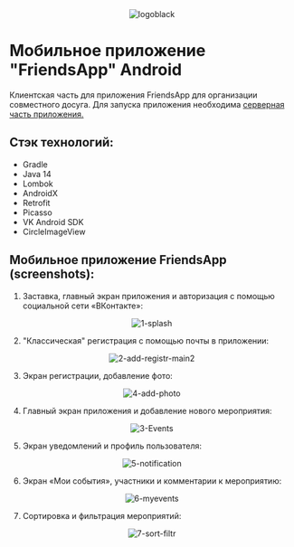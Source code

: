 <div align="center">
 <img src="https://i.ibb.co/W3qMtnn/logoblack.png" alt="logoblack" border="0">
</div>

 # Мобильное приложение "FriendsApp" Android 
Клиентская часть для приложения FriendsApp для организации совместного досуга.
Для запуска приложения необходима [серверная часть приложения.](https://github.com/Akvamarinika/friendsappserver)



## Стэк технологий:
- Gradle
- Java 14
- Lombok
- AndroidX
- Retrofit
- Picasso
- VK Android SDK
- CircleImageView

## Мобильное приложение FriendsApp (screenshots):

1. Заставка, главный экран приложения и авторизация с помощью социальной сети «ВКонтакте»:
<div align="center">
  <img src="https://i.ibb.co/LS6dkP1/1-splash.png" alt="1-splash" border="0">
</div>


2. "Классическая" регистрация с помощью почты в приложении:
<div align="center">
  <img src="https://i.ibb.co/WcBYwgs/2-add-registr-main2.png" alt="2-add-registr-main2" border="0">
</div>


3. Экран регистрации, добавление фото:
<div align="center">
  <img src="https://i.ibb.co/z5GQ6nP/4-add-photo.png" alt="4-add-photo" border="0">
</div>


4. Главный экран приложения и добавление нового мероприятия:
<div align="center">
  <img src="https://i.ibb.co/8jx4CfF/3-Events.png" alt="3-Events" border="0">
</div>


5. Экран уведомлений и профиль пользователя:
<div align="center">
  <img src="https://i.ibb.co/4YxFqXF/5-notification.jpg" alt="5-notification" border="0">
</div>


6. Экран «Мои события», участники и комментарии к мероприятию:
<div align="center">
  <img src="https://i.ibb.co/w0hkqVv/6-myevents.jpg" alt="6-myevents" border="0">
</div>


7. Сортировка и фильтрация мероприятий:
<div align="center">
  <img src="https://i.ibb.co/qRsWn3L/7-sort-filtr.jpg" alt="7-sort-filtr" border="0">
</div>




